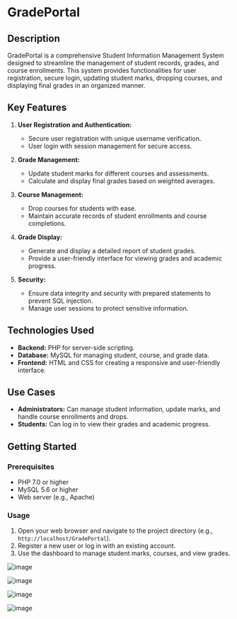 # GradePortal

## Description

GradePortal is a comprehensive Student Information Management System designed to streamline the management of student records, grades, and course enrollments. This system provides functionalities for user registration, secure login, updating student marks, dropping courses, and displaying final grades in an organized manner.

## Key Features

1. **User Registration and Authentication:**
   - Secure user registration with unique username verification.
   - User login with session management for secure access.

2. **Grade Management:**
   - Update student marks for different courses and assessments.
   - Calculate and display final grades based on weighted averages.

3. **Course Management:**
   - Drop courses for students with ease.
   - Maintain accurate records of student enrollments and course completions.

4. **Grade Display:**
   - Generate and display a detailed report of student grades.
   - Provide a user-friendly interface for viewing grades and academic progress.

5. **Security:**
   - Ensure data integrity and security with prepared statements to prevent SQL injection.
   - Manage user sessions to protect sensitive information.

## Technologies Used

- **Backend:** PHP for server-side scripting.
- **Database:** MySQL for managing student, course, and grade data.
- **Frontend:** HTML and CSS for creating a responsive and user-friendly interface.

## Use Cases

- **Administrators:** Can manage student information, update marks, and handle course enrollments and drops.
- **Students:** Can log in to view their grades and academic progress.

## Getting Started

### Prerequisites

- PHP 7.0 or higher
- MySQL 5.6 or higher
- Web server (e.g., Apache)

### Usage

1. Open your web browser and navigate to the project directory (e.g., `http://localhost/GradePortal`).
2. Register a new user or log in with an existing account.
3. Use the dashboard to manage student marks, courses, and view grades.

![image](https://github.com/nberkyilmaz/Grade-Portal/assets/91981362/3ff3724c-02ba-40ca-9823-4cf24e0f4d29)

![image](https://github.com/nberkyilmaz/Grade-Portal/assets/91981362/46d433b6-907d-4369-b5f5-0b14519042ec)

![image](https://github.com/nberkyilmaz/Grade-Portal/assets/91981362/9ae722fe-a73f-4874-812f-21e4d6a72287)

![image](https://github.com/nberkyilmaz/Grade-Portal/assets/91981362/6357a400-61c8-452d-a8f0-c2f8774831e9)






